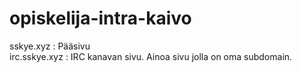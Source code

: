 # opiskelija-intra-kaivo

sskye.xyz : Pääsivu \
irc.sskye.xyz : IRC kanavan sivu. Ainoa sivu jolla on oma subdomain.
